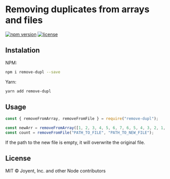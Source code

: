 # Removing duplicates from arrays and files

[![npm version](https://img.shields.io/npm/v/remove-dupl)](https://www.npmjs.com/package/remove-dupl)
[![license](https://img.shields.io/npm/l/remove-dupl)](https://www.npmjs.com/package/remove-dupl)

## Instalation

NPM:

```bash
npm i remove-dupl --save
```

Yarn:

```bash
yarn add remove-dupl
```

## Usage

```javascript
const { removeFromArray, removeFromFile } = require("remove-dupl");

const newArr = removeFromArray([1, 2, 3, 4, 5, 6, 7, 6, 5, 4, 3, 2, 1, 0]);
const count = removeFromFile("PATH_TO_FILE", "PATH_TO_NEW_FILE");
```

If the path to the new file is empty, it will overwrite the original file.

## License

MIT © Joyent, Inc. and other Node contributors